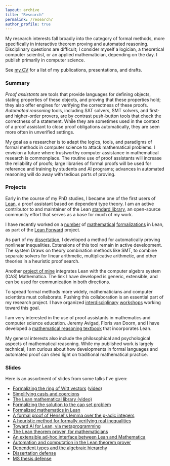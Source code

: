 ```yaml
---
layout: archive
title: "Research"
permalink: /research/
author_profile: true
---
```


My research interests fall broadly into the category of formal methods, more specifically in interactive theorem proving and automated reasoning.
Disciplinary questions are difficult; I consider myself a logician,
a theoretical computer scientist, or an applied mathematician, depending on the day.
I publish primarily in computer science.

See [my CV]({{site.url}}/files/cv.pdf) for a list of my
publications, presentations, and drafts.

### Summary

*Proof assistants* are tools that provide languages for defining objects, stating properties of these objects, and proving that these properties hold; they also offer engines for verifying the correctness of these proofs.
*Automated reasoning* tools, including SAT solvers, SMT solvers, and first- and higher-order provers, are by contrast push-button tools that check the correctness of a statement. While they are sometimes used in the context of a proof assistant to close proof obligations automatically, they are seen more often in unverified settings.

My goal as a researcher is to adapt the logics, tools, and paradigms of formal methods in computer science to attack mathematical problems. I envision a future where trustworthy computer assistance in mathematical research is commonplace. The routine use of proof assistants will increase the reliability of proofs; large libraries of formal proofs will be used for reference and training by students and AI programs; advances in automated reasoning will do away with tedious parts of proving.

### Projects

Early in the course of my PhD studies, I became one of the first users of [Lean](http://leanprover.github.io), a proof assistant based on dependent type theory.
I am an active contributor to and maintainer of the Lean [standard library](https://leanprover-community.github.io/), an open-source community effort that serves as a base for much of my work.

I have recently worked on a [number](https://robertylewis.com/padics/) of [mathematical](https://lean-forward.github.io/e-g/) [formalizations](https://leanprover-community.github.io/papers/mathlib-paper.pdf) in Lean, as part of the [Lean Forward](https://lean-forward.github.io) project.

As part of my [dissertation]({{site.url}}/files/dissertation.pdf), I developed a method for automatically proving nonlinear inequalities. Extensions of this tool remain in active development. The system Draws on theory combination methods like SMT, to combine separate solvers for linear arithmetic, multiplicative arithmetic, and other theories in a heuristic proof search.

Another [project of mine]({{site.url}}/leanmm) integrates Lean with the computer algebra system (CAS) Mathematica. The link I have developed is generic, extensible, and can be used for communication in both directions.

To spread formal methods more widely, mathematicians and computer scientists must collaborate. Pushing this collaboration is an essential part of my research project.
I have organized [interdisciplinary](https://lean-forward.github.io/lean-together/2019/index.html)
[workshops](http://www.andrew.cmu.edu/user/avigad/meetings/fomm2020/index.html) working toward this goal.

I am very interested in the use of proof assistants in mathematics and computer science education. Jeremy Avigad, Floris
van Doorn, and I have developed a [mathematical reasoning
textbook](http://avigad.github.io/logic_and_proof/) that incorporates Lean.

My general interests
also include the philosophical and psychological aspects of mathematical reasoning. While my
published work is largely technical, I am curious about how developments in formal languages and
automated proof can shed light on traditional mathematical practice.



### Slides

Here is an assortment of slides from some talks I've given:

* [Formalizing the ring of Witt vectors](https://robertylewis.com/files/witt-short.pdf) ([video](https://www.youtube.com/watch?v=k-YncL7Cd4Q))
* [Simplifying casts and coercions](https://robertylewis.com/files/norm-cast.pdf)
* [The Lean mathematical library (video)](https://www.youtube.com/watch?v=fnRrwsaFUM8&ab_channel=ACMSIGPLAN)
* [Formalizing the solution to the cap set problem]({{site.url}}/files/capset_long_slides.pdf)
* [Formalized mathematics in Lean]({{site.url}}/files/lean_intro_slides.pdf)
* [A formal proof of Hensel's lemma over the p-adic integers]({{site.url}}/files/padics.pdf)
* [A heuristic method for formally verifying real inequalities]({{site.url}}/files/hales60.pdf)
* [Toward AI for Lean, via metaprogramming]({{site.url}}/files/lewis_aitp.pdf)
* [The Lean theorem prover, for mathematicians]({{site.url}}/files/western2.pdf)
* [An extensible ad-hoc interface between Lean and Mathematica]({{site.url}}/files/pxtp.pdf)
* [Automation and computation in the Lean theorem prover]({{site.url}}/files/aitp_slides.pdf)
* [Dependent types and the algebraic hierarchy]({{site.url}}/files/carma_slides.pdf)
* [Dissertation defense]({{site.url}}/files/defense.pdf)
* [MS thesis defense]({{site.url}}/files/ms_thesis.pdf)